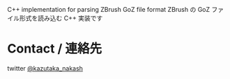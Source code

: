 C++ implementation for parsing ZBrush GoZ file format
ZBrush の GoZ ファイル形式を読み込む C++ 実装です

# Contact / 連絡先

twitter [@kazutaka_nakash](https://twitter.com/kazutaka_nakash)
